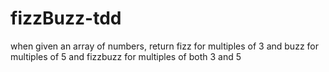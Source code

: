 # fizzBuzz-tdd

when given an array of numbers, return fizz for multiples of 3 and buzz for multiples of 5 and fizzbuzz for multiples of both 3 and 5

